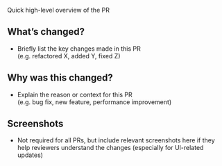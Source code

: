 Quick high-level overview of the PR


## **What’s changed?** ##

* Briefly list the key changes made in this PR  
  (e.g. refactored X, added Y, fixed Z)


## **Why was this changed?** ##

* Explain the reason or context for this PR  
  (e.g. bug fix, new feature, performance improvement)


## **Screenshots** ##

* Not required for all PRs, but include relevant screenshots here if they help reviewers understand the changes (especially for UI-related updates)
